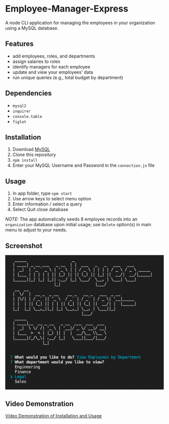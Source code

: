 # Employee-Manager-Express

A node CLI application for managing the employees in your organization using a MySQL database.

## Features

- add employees, roles, and departments
- assign salaries to roles
- identify managers for each employee
- update and view your employees' data
- run unique queries (e.g., total budget by department)

## Dependencies

- `mysql2`
- `inquirer`
- `console.table`
- `figlet`

## Installation

1. Download <a href="https://dev.mysql.com/doc/refman/8.0/en/installing.html" target="_blank">MySQL</a>
2. Clone this repository
3. `npm install`
4. Enter your MySQL Username and Password in the `connection.js` file 

## Usage

1. In app folder, type `npm start`
2. Use arrow keys to select menu option
3. Enter information / select a query
4. Select Quit close database

*NOTE:* The app automatically seeds 8 employee records into an `organization` database upon initial usage; use `Delete` option(s) in main menu to adjust to your needs.

## Screenshot

![screenshot of Employee-Manager-Express](/screenshot.png)

## Video Demonstration

<a href="https://www.dropbox.com/s/pqkkrct2wip16op/Employeemanagerexpress_captioned.mp4?dl=0" target="_blank">Video Demonstration of Installation and Usage</a>